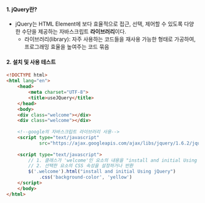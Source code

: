
#### 1. jQuery란?

- jQuery는 HTML Element에 보다 효율적으로 접근, 선택, 제어할 수 있도록 다양한 수단을 제공하는 자바스크립트 **라이브러리**이다.
	- 라이브러리(library): 자주 사용하는 코드들을 재사용 가능한 형태로 가공하여, 프로그래밍 효율을 높여주는 코드 묶음


#### 2. 설치 및 사용 테스트

```html
<!DOCTYPE html>  
<html lang="en">  
	<head>  
	    <meta charset="UTF-8">  
	    <title>useJQuery</title>  
	</head>  
	<body>  
	<div class="welcome"></div>  
	<div class="welcome"></div>  
	  
	<!--google의 자바스크립트 라이브러리 사용-->  
	<script type="text/javascript"  
	        src="https://ajax.googleapis.com/ajax/libs/jquery/1.6.2/jquery.min.js"></script>  
	  
	<script type="text/javascript">  
	    // 1. 클래스가 'welcome'인 요소의 내용을 "install and initial Using jQuery"로 설정  
	    // 2. 선택한 요소의 CSS 속성을 설정하거나 반환  
	    $('.welcome').html("install and initial Using jQuery")  
	        .css('background-color', 'yellow')  
	</script>  
	</body>  
</html>
```